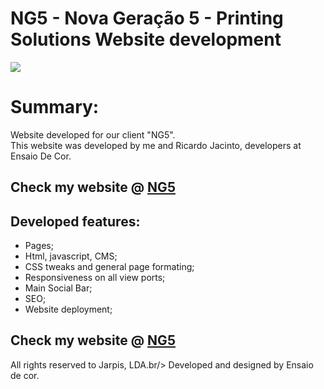 # NG5 - Nova Geração 5 - Printing Solutions Website development

<img src="https://i.imgur.com/zplsx4G.jpg">

<h1>Summary:</h1>

<p>Website developed for our client "NG5". <br/> This website was developed by me and Ricardo Jacinto, developers at Ensaio De Cor.</p>

<h2>Check my website @ <a href="https://www.ng5.pt" target="_blank"> NG5 </a>  </h2>

<h2> Developed features: </h2>
<ul>
<li>Pages;</li>
<li>Html, javascript, CMS;</li>
<li>CSS tweaks and general page formating;</li>
<li>Responsiveness on all view ports;</li>
<li>Main Social Bar;</li>
<li>SEO;</li>
<li>Website deployment;</li>
</ul>

	
<h2>Check my website @ <a href="https://www.ng5.pt" target="_blank"> NG5 </a>  </h2>

<p>All rights reserved to Jarpis, LDA.br/>
Developed and designed by Ensaio de cor.</p>
